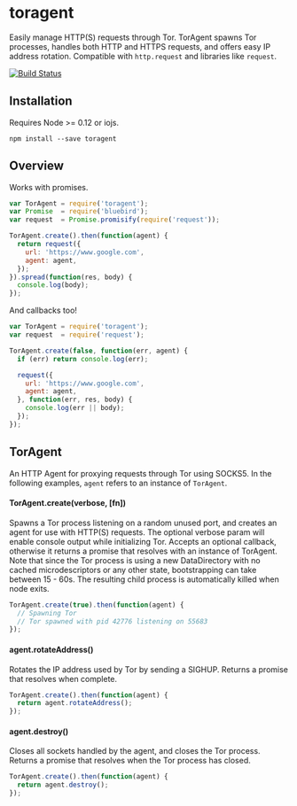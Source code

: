 # toragent

Easily manage HTTP(S) requests through Tor. TorAgent spawns Tor processes,
handles both HTTP and HTTPS requests, and offers easy IP address rotation.
Compatible with `http.request` and libraries like `request`.

[![Build Status](https://travis-ci.org/danielstjules/toragent.svg?branch=master)](https://travis-ci.org/danielstjules/toragent)

## Installation

Requires Node >= 0.12 or iojs.

```
npm install --save toragent
```

## Overview

Works with promises.

``` javascript
var TorAgent = require('toragent');
var Promise  = require('bluebird');
var request  = Promise.promisify(require('request'));

TorAgent.create().then(function(agent) {
  return request({
    url: 'https://www.google.com',
    agent: agent,
  });
}).spread(function(res, body) {
  console.log(body);
});
```

And callbacks too!

``` javascript
var TorAgent = require('toragent');
var request  = require('request');

TorAgent.create(false, function(err, agent) {
  if (err) return console.log(err);

  request({
    url: 'https://www.google.com',
    agent: agent,
  }, function(err, res, body) {
    console.log(err || body);
  });
});
```

## TorAgent

An HTTP Agent for proxying requests through Tor using SOCKS5. In the following
examples, `agent` refers to an instance of `TorAgent`.

#### TorAgent.create(verbose, [fn])

Spawns a Tor process listening on a random unused port, and creates an
agent for use with HTTP(S) requests. The optional verbose param will enable
console output while initializing Tor. Accepts an optional callback,
otherwise it returns a promise that resolves with an instance of TorAgent.
Note that since the Tor process is using a new DataDirectory with no cached
microdescriptors or any other state, bootstrapping can take between 15 - 60s.
The resulting child process is automatically killed when node exits.

``` javascript
TorAgent.create(true).then(function(agent) {
  // Spawning Tor
  // Tor spawned with pid 42776 listening on 55683
});
```

#### agent.rotateAddress()

Rotates the IP address used by Tor by sending a SIGHUP. Returns a promise
that resolves when complete.

``` javascript
TorAgent.create().then(function(agent) {
  return agent.rotateAddress();
});
```

#### agent.destroy()

Closes all sockets handled by the agent, and closes the Tor process. Returns
a promise that resolves when the Tor process has closed.

``` javascript
TorAgent.create().then(function(agent) {
  return agent.destroy();
});
```
